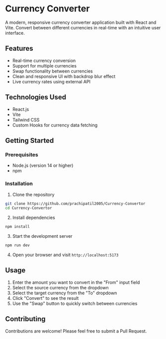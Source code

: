 # Currency Converter

A modern, responsive currency converter application built with React and Vite. Convert between different currencies in real-time with an intuitive user interface.

## Features

- Real-time currency conversion
- Support for multiple currencies
- Swap functionality between currencies
- Clean and responsive UI with backdrop blur effect
- Live currency rates using external API

## Technologies Used

- React.js
- Vite
- Tailwind CSS
- Custom Hooks for currency data fetching

## Getting Started

### Prerequisites

- Node.js (version 14 or higher)
- npm

### Installation

1. Clone the repository

```bash
git clone https://github.com/prachipatil2005/Currency-Convertor
cd Currency-Convertor
```

2. Install dependencies

```bash
npm install
```

3. Start the development server

```bash
npm run dev
```

4. Open your browser and visit `http://localhost:5173`

## Usage

1. Enter the amount you want to convert in the "From" input field
2. Select the source currency from the dropdown
3. Select the target currency from the "To" dropdown
4. Click "Convert" to see the result
5. Use the "Swap" button to quickly switch between currencies

## Contributing

Contributions are welcome! Please feel free to submit a Pull Request.
